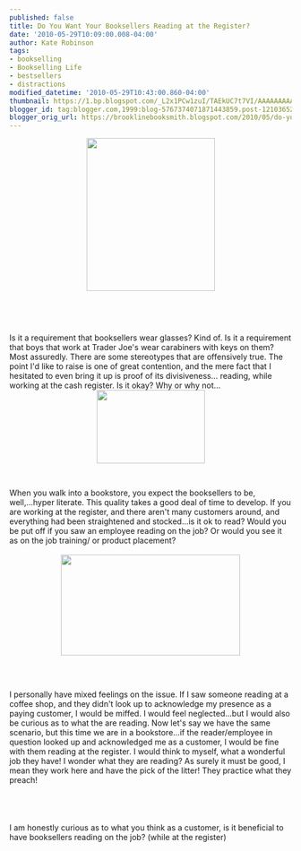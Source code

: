 ```yaml
---
published: false
title: Do You Want Your Booksellers Reading at the Register?
date: '2010-05-29T10:09:00.008-04:00'
author: Kate Robinson
tags:
- bookselling
- Bookselling Life
- bestsellers
- distractions
modified_datetime: '2010-05-29T10:43:00.860-04:00'
thumbnail: https://1.bp.blogspot.com/_L2x1PCw1zuI/TAEkUC7t7VI/AAAAAAAAAEI/Ze9wXTPUueE/s72-c/BatmanCaughtReading02.jpg
blogger_id: tag:blogger.com,1999:blog-5767374071871443859.post-1210365228682274977
blogger_orig_url: https://brooklinebooksmith.blogspot.com/2010/05/do-you-want-your-booksellers-reading-at.html
---
```


<img style="TEXT-ALIGN: center; MARGIN: 0px auto 10px; WIDTH: 229px; DISPLAY: block; HEIGHT: 273px; CURSOR: hand" id="BLOGGER_PHOTO_ID_5476698548662562130" border="0" alt="" src="https://1.bp.blogspot.com/_L2x1PCw1zuI/TAEkUC7t7VI/AAAAAAAAAEI/Ze9wXTPUueE/s320/BatmanCaughtReading02.jpg" /><br /><br /><br /><div><div>Is it a requirement that booksellers wear glasses? Kind of. Is it a requirement that boys that work at Trader Joe's wear <span id="SPELLING_ERROR_0" class="blsp-spelling-error">carabiners</span> with keys on them? Most assuredly. There are some stereotypes that are offensively true. The point I'd like to raise is one of great contention, and the mere fact that I hesitated to even bring it up is proof of its divisiveness... reading, while working at the cash register. Is it okay? Why or why not...</div><div></div><div></div><div></div><div></div><div></div><div></div><div><img style="TEXT-ALIGN: center; MARGIN: 0px auto 10px; WIDTH: 193px; DISPLAY: block; HEIGHT: 131px; CURSOR: hand" id="BLOGGER_PHOTO_ID_5476700290715422610" border="0" alt="" src="https://4.bp.blogspot.com/_L2x1PCw1zuI/TAEl5clfD5I/AAAAAAAAAEQ/i3wwOWfI5uw/s320/ichat-image2321661771-300x200.jpg" /></div><div></div><div><br /><br /></div><div>When you walk into a bookstore, you expect the booksellers to be, well,...hyper literate. This quality takes a good deal of time to develop. If you are working at the register, and there aren't many customers around, and everything had been straightened and stocked...is it <span id="SPELLING_ERROR_1" class="blsp-spelling-error">ok</span> to read? Would you be put off if you saw an employee reading on the job? Or would you see it as on the job training/ or product placement?</div></div><div></div><div></div><div><div><br /></div><div></div><img style="TEXT-ALIGN: center; MARGIN: 0px auto 10px; WIDTH: 320px; DISPLAY: block; HEIGHT: 180px; CURSOR: hand" id="BLOGGER_PHOTO_ID_5476694181710662946" border="0" alt="" src="https://3.bp.blogspot.com/_L2x1PCw1zuI/TAEgV2xQDSI/AAAAAAAAAEA/F5fXFKKx34I/s320/glasses.jpg" /><br /><br /><br /><div>I personally have mixed feelings on the issue. If I saw someone reading at a coffee shop, and they didn't look up to acknowledge my presence as a paying customer, I would be miffed. I would feel neglected...but I would also be curious as to what the are reading. Now let's say we have the same scenario, but this time we are in a bookstore...if the reader/employee in question looked up and acknowledged me as a customer, I would be fine with them reading at the register. I would think to myself, what a wonderful job they have! I wonder what they are reading? As surely it must be good, I mean they work here and have the pick of the litter! They practice what they preach!</div><br /><br /><div></div><br /><br /><div>I am honestly curious as to what you think as a customer, is it beneficial to have booksellers reading on the job? (while at the register)</div></div>